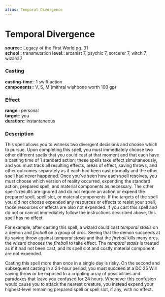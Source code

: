 ```yaml
---
alias: Temporal Divergence
---
```


# Temporal Divergence 

**source**:: Legacy of the First World pg. 31  
**school**:: transmutation
**level**:: arcanist 7, psychic 7, sorcerer 7, witch 7, wizard 7

### Casting 

**casting-time**:: 1 swift action  
**components**:: V, S, M (mithral wishbone worth 100 gp)

### Effect 

**range**:: personal  
**target**:: you  
**duration**:: instantaneous

### Description 

This spell allows you to witness two divergent decisions and choose which to pursue. Upon completing this spell, you must immediately choose two other different spells that you could cast at that moment and that each have a casting time of 1 standard action; these spells take effect simultaneously, and you must track all resulting effects, areas of effect, saving throws, and other outcomes separately as if each had been cast normally and the other spell had never happened. Once you’ve seen how each spell resolves, you must choose which version of reality occurred, expending the standard action, prepared spell, and material components as necessary. The other spell’s results are ignored and do not require an action or expend the prepared spell, spell slot, or material components. If the targets of the spell you did not choose expended any resources or effects to resist your spell, those resources or effects are also not expended. If you cast this spell and do not or cannot immediately follow the instructions described above, this spell has no effect.  
  
For example, after casting this spell, a wizard could cast *temporal stasis* on a demon and *fireball* on a group of orcs. Seeing that the demon succeeds at its saving throw against *temporal stasis* and that the *fireball* kills many orcs, the wizard chooses the *fireball* to take effect. The *temporal stasis* is treated as if it had not been cast, and its spell slot and costly material component are not expended.  
  
Casting this spell more than once in a single day is risky. On the second and subsequent casting in a 24-hour period, you must succeed at a DC 25 Will saving throw or be exposed to a crippling array of possibilities and paradoxes that leave you confused for 24 hours. Whenever this confusion would cause you to attack the nearest creature, you instead expend your highest-level remaining prepared spell or spell slot, if any, with no effect.
